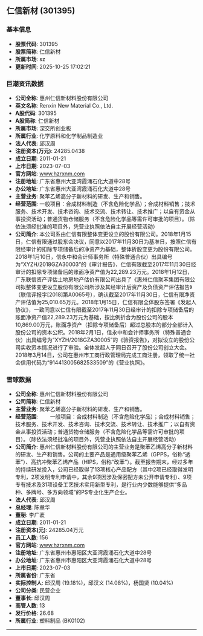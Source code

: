 ## 仁信新材 (301395)

### 基本信息

- **股票代码**: 301395
- **股票简称**: 仁信新材
- **所属市场**: sz
- **更新时间**: 2025-10-25 17:02:21

### 巨潮资讯数据

- **公司全称**: 惠州仁信新材料股份有限公司
- **英文名称**: Renxin New Material Co., Ltd.
- **A股代码**: 301395
- **A股简称**: 仁信新材
- **所属市场**: 深交所创业板
- **所属行业**: 化学原料和化学制品制造业
- **法人代表**: 邱汉周
- **注册资本(万元)**: 24285.0438
- **成立日期**: 2011-01-21
- **上市日期**: 2023-07-03
- **官方网站**: www.hzrxnm.com
- **注册地址**: 广东省惠州大亚湾霞涌石化大道中28号
- **办公地址**: 广东省惠州大亚湾霞涌石化大道中28号
- **主营业务**: 聚苯乙烯高分子新材料的研发、生产和销售。
- **经营范围**: 一般项目：合成材料制造（不含危险化学品）；合成材料销售；技术服务、技术开发、技术咨询、技术交流、技术转让、技术推广；以自有资金从事投资活动；普通货物仓储服务（不含危险化学品等需许可审批的项目）。（除依法须经批准的项目外，凭营业执照依法自主开展经营活动）
- **公司简介**: 本公司系由仁信有限整体变更设立的股份有限公司。2018年1月15日，仁信有限通过股东会决议，同意以2017年11月30日为基准日，按照仁信有限经审计的扣除专项储备后的净资产为基础，整体折股变更为股份有限公司。2018年1月10日，信永中和会计师事务所（特殊普通合伙）出具编号为“XYZH/2018GZA30003”的《审计报告》，仁信有限截至2017年11月30日经审计的扣除专项储备后的账面净资产值为22,289.23万元。2018年1月12日，广东联信资产评估土地房地产估价有限公司出具了《惠州仁信聚苯集团有限公司拟整体变更设立股份有限公司所涉及其经审计后资产及负债资产评估报告》（联信评报字[2018]第A0065号），确认截至2017年11月30日，仁信有限净资产评估值为25,010.65万元。2018年1月15日，仁信有限全体股东签署《发起人协议》，一致同意以仁信有限截至2017年11月30日经审计的扣除专项储备后的账面净资产值22,289.23万元为基础，按比例折合为股份公司的股本10,869.00万元，账面净资产（扣除专项储备后）超过总股本的部分全部计入股份公司的资本公积。2018年2月1日，信永中和会计师事务所（特殊普通合伙）出具编号为“XYZH/2018GZA30005”的《验资报告》，对拟设立的股份公司实收资本情况进行了审验。全体发起人于同日召开了股份公司创立大会。2018年3月14日，公司在惠州市工商行政管理局完成工商注册，领取了统一社会信用代码为“914413005682533509”的《营业执照》。

### 雪球数据

- **公司全称**: 惠州仁信新材料股份有限公司
- **公司简称**: 仁信新材
- **主营业务**: 聚苯乙烯高分子新材料的研发、生产和销售。
- **经营范围**: 　　一般项目：合成材料制造（不含危险化学品）；合成材料销售；技术服务、技术开发、技术咨询、技术交流、技术转让、技术推广；以自有资金从事投资活动；普通货物仓储服务（不含危险化学品等需许可审批的项目）。（除依法须经批准的项目外，凭营业执照依法自主开展经营活动）
- **公司简介**: 惠州仁信新材料股份有限公司的主营业务是聚苯乙烯高分子新材料的研发、生产和销售。公司的主要产品是通用级聚苯乙烯（GPPS，俗称“透苯”）、高抗冲聚苯乙烯产品（HIPS，俗称“改苯”）。截至报告期末，经过多年的持续研发投入，公司已经取得了13项核心产品配方（其中2项已经取得发明专利，2项发明专利申请中，其余9项因涉及保密配方未公开申请专利）、9项专有技术及31项设备工艺技术实用新型专利，是行业内少数能够提供“多品种、多牌号、多方向领域”的PS专业化生产企业。
- **法人代表**: 邱汉周
- **总经理**: 陈章华
- **董秘**: 李广袤
- **成立日期**: 2011-01-21
- **注册资本(元)**: 24285.04万元
- **员工人数**: 156
- **官方网站**: www.hzrxnm.com
- **注册地址**: 广东省惠州市惠阳区大亚湾霞涌石化大道中28号
- **办公地址**: 广东省惠州市惠阳区大亚湾霞涌石化大道中28号
- **上市日期**: 2023-07-03
- **所属省份**: 广东省
- **实际控制人**: 邱汉周 (19.18%)，邱汉义 (14.08%)，杨国贤 (10.04%)
- **公司分类**: 民营企业
- **董事长**: 邱汉周
- **高管人数**: 13
- **发行价格**: 26.68
- **所属行业**: 塑料制品 (BK0102)

---